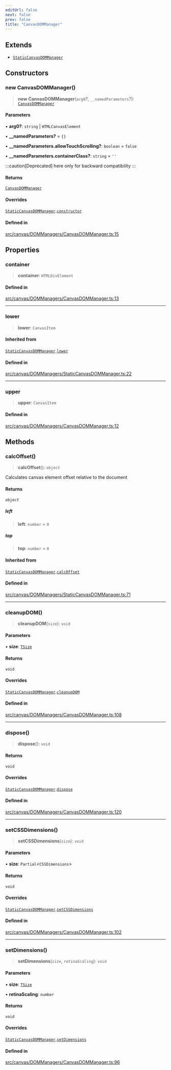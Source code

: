 ```yaml
---
editUrl: false
next: false
prev: false
title: "CanvasDOMManager"
---
```


## Extends

- [`StaticCanvasDOMManager`](/api/classes/staticcanvasdommanager/)

## Constructors

### new CanvasDOMManager()

> **new CanvasDOMManager**(`arg0`?, `__namedParameters`?): [`CanvasDOMManager`](/api/classes/canvasdommanager/)

#### Parameters

• **arg0?**: `string` \| `HTMLCanvasElement`

• **\_\_namedParameters?** = `{}`

• **\_\_namedParameters.allowTouchScrolling?**: `boolean` = `false`

• **\_\_namedParameters.containerClass?**: `string` = `''`

:::caution[Deprecated]
here only for backward compatibility
:::

#### Returns

[`CanvasDOMManager`](/api/classes/canvasdommanager/)

#### Overrides

[`StaticCanvasDOMManager`](/api/classes/staticcanvasdommanager/).[`constructor`](/api/classes/staticcanvasdommanager/#constructors)

#### Defined in

[src/canvas/DOMManagers/CanvasDOMManager.ts:15](https://github.com/fabricjs/fabric.js/blob/5c1240d8b4662e45868dd33f385f941de21c8e9c/src/canvas/DOMManagers/CanvasDOMManager.ts#L15)

## Properties

### container

> **container**: `HTMLDivElement`

#### Defined in

[src/canvas/DOMManagers/CanvasDOMManager.ts:13](https://github.com/fabricjs/fabric.js/blob/5c1240d8b4662e45868dd33f385f941de21c8e9c/src/canvas/DOMManagers/CanvasDOMManager.ts#L13)

***

### lower

> **lower**: `CanvasItem`

#### Inherited from

[`StaticCanvasDOMManager`](/api/classes/staticcanvasdommanager/).[`lower`](/api/classes/staticcanvasdommanager/#lower)

#### Defined in

[src/canvas/DOMManagers/StaticCanvasDOMManager.ts:22](https://github.com/fabricjs/fabric.js/blob/5c1240d8b4662e45868dd33f385f941de21c8e9c/src/canvas/DOMManagers/StaticCanvasDOMManager.ts#L22)

***

### upper

> **upper**: `CanvasItem`

#### Defined in

[src/canvas/DOMManagers/CanvasDOMManager.ts:12](https://github.com/fabricjs/fabric.js/blob/5c1240d8b4662e45868dd33f385f941de21c8e9c/src/canvas/DOMManagers/CanvasDOMManager.ts#L12)

## Methods

### calcOffset()

> **calcOffset**(): `object`

Calculates canvas element offset relative to the document

#### Returns

`object`

##### left

> **left**: `number` = `0`

##### top

> **top**: `number` = `0`

#### Inherited from

[`StaticCanvasDOMManager`](/api/classes/staticcanvasdommanager/).[`calcOffset`](/api/classes/staticcanvasdommanager/#calcoffset)

#### Defined in

[src/canvas/DOMManagers/StaticCanvasDOMManager.ts:71](https://github.com/fabricjs/fabric.js/blob/5c1240d8b4662e45868dd33f385f941de21c8e9c/src/canvas/DOMManagers/StaticCanvasDOMManager.ts#L71)

***

### cleanupDOM()

> **cleanupDOM**(`size`): `void`

#### Parameters

• **size**: [`TSize`](/api/type-aliases/tsize/)

#### Returns

`void`

#### Overrides

[`StaticCanvasDOMManager`](/api/classes/staticcanvasdommanager/).[`cleanupDOM`](/api/classes/staticcanvasdommanager/#cleanupdom)

#### Defined in

[src/canvas/DOMManagers/CanvasDOMManager.ts:108](https://github.com/fabricjs/fabric.js/blob/5c1240d8b4662e45868dd33f385f941de21c8e9c/src/canvas/DOMManagers/CanvasDOMManager.ts#L108)

***

### dispose()

> **dispose**(): `void`

#### Returns

`void`

#### Overrides

[`StaticCanvasDOMManager`](/api/classes/staticcanvasdommanager/).[`dispose`](/api/classes/staticcanvasdommanager/#dispose)

#### Defined in

[src/canvas/DOMManagers/CanvasDOMManager.ts:120](https://github.com/fabricjs/fabric.js/blob/5c1240d8b4662e45868dd33f385f941de21c8e9c/src/canvas/DOMManagers/CanvasDOMManager.ts#L120)

***

### setCSSDimensions()

> **setCSSDimensions**(`size`): `void`

#### Parameters

• **size**: `Partial`\<`CSSDimensions`\>

#### Returns

`void`

#### Overrides

[`StaticCanvasDOMManager`](/api/classes/staticcanvasdommanager/).[`setCSSDimensions`](/api/classes/staticcanvasdommanager/#setcssdimensions)

#### Defined in

[src/canvas/DOMManagers/CanvasDOMManager.ts:102](https://github.com/fabricjs/fabric.js/blob/5c1240d8b4662e45868dd33f385f941de21c8e9c/src/canvas/DOMManagers/CanvasDOMManager.ts#L102)

***

### setDimensions()

> **setDimensions**(`size`, `retinaScaling`): `void`

#### Parameters

• **size**: [`TSize`](/api/type-aliases/tsize/)

• **retinaScaling**: `number`

#### Returns

`void`

#### Overrides

[`StaticCanvasDOMManager`](/api/classes/staticcanvasdommanager/).[`setDimensions`](/api/classes/staticcanvasdommanager/#setdimensions)

#### Defined in

[src/canvas/DOMManagers/CanvasDOMManager.ts:96](https://github.com/fabricjs/fabric.js/blob/5c1240d8b4662e45868dd33f385f941de21c8e9c/src/canvas/DOMManagers/CanvasDOMManager.ts#L96)

